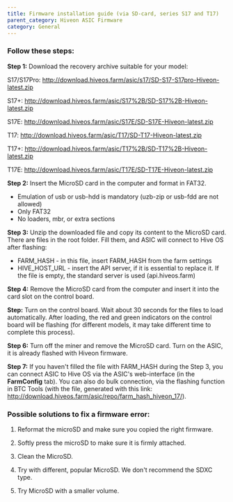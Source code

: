 ```yaml
---
title: Firmware installation guide (via SD-card, series S17 and T17)
parent_category: Hiveon ASIC Firmware
category: General
---
```


### Follow these steps:

**Step 1:** Download the recovery archive suitable for your model:

S17/S17Pro: http://download.hiveos.farm/asic/s17/SD-S17-S17pro-Hiveon-latest.zip

S17+:  http://download.hiveos.farm/asic/S17%2B/SD-S17%2B-Hiveon-latest.zip

S17E: http://download.hiveos.farm/asic/S17E/SD-S17E-Hiveon-latest.zip

T17: http://download.hiveos.farm/asic/T17/SD-T17-Hiveon-latest.zip

T17+: http://download.hiveos.farm/asic/T17%2B/SD-T17%2B-Hiveon-latest.zip

T17E: http://download.hiveos.farm/asic/T17E/SD-T17E-Hiveon-latest.zip

**Step 2:** Insert the MicroSD card in the computer and format in FAT32.
- Emulation of usb or usb-hdd is mandatory (uzb-zip or usb-fdd are not allowed)
- Only FAT32
- No loaders, mbr, or extra sections

**Step 3:** Unzip the downloaded file and copy its content to the MicroSD card. There are files in the root folder. Fill them, and ASIC will connect to Hive OS after flashing:
- FARM\_HASH - in this file, insert FARM\_HASH from the farm settings
- HIVE\_HOST\_URL - insert the API server, if it is essential to replace it. If the file is empty, the standard server is used (api.hiveos.farm)

**Step 4:** Remove the MicroSD card from the computer and insert it into the card slot on the control board.

**Step:** Turn on the control board. Wait about 30 seconds for the files to load automatically. After loading, the red and green indicators on the control board will be flashing (for different models, it may take different time to complete this process).

**Step 6:** Turn off the miner and remove the MicroSD card. Turn on the ASIC, it is already flashed with Hiveon firmware.

**Step 7:** If you haven't filled the file with FARM\_HASH during the Step 3, you can connect ASIC to Hive OS via the ASIC's web-interface (in the **FarmConfig** tab). You can also do bulk connection, via the flashing function in BTC Tools (with the file, generated with this link: http://download.hiveos.farm/asic/repo/farm_hash_hiveon_17/).

### Possible solutions to fix a firmware error:

1. Reformat the microSD and make sure you copied the right firmware.

2. Softly press the microSD to make sure it is firmly attached.

3. Clean the MicroSD.

4. Try with different, popular MicroSD. We don't recommend the SDXC type.

5. Try MicroSD with a smaller volume.
